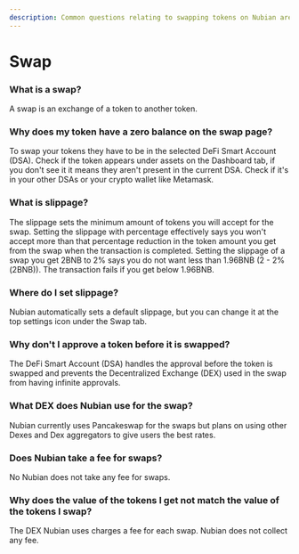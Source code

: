 ```yaml
---
description: Common questions relating to swapping tokens on Nubian are answered here.
---
```


# Swap

### What is a swap?

A swap is an exchange of a token to another token.

### Why does my token have a zero balance on the swap page?

To swap your tokens they have to be in the selected DeFi Smart Account \(DSA\). Check if the token appears under assets on the Dashboard tab, if you don't see it it means they aren't present in the current DSA. Check if it's in your other DSAs or your crypto wallet like Metamask.

### What is slippage?

The slippage sets the minimum amount of tokens you will accept for the swap. Setting the slippage with percentage effectively says you won't accept more than that percentage reduction in the token amount you get from the swap when the transaction is completed. Setting the slippage of a swap you get 2BNB to 2% says you do not want less than 1.96BNB \(2 - 2%\(2BNB\)\). The transaction fails if you get below 1.96BNB.

### Where do I set slippage?

Nubian automatically sets a default slippage, but you can change it at the top settings icon under the Swap tab.

### Why don't I approve a token before it is swapped?

The DeFi Smart Account \(DSA\) handles the approval before the token is swapped and prevents the Decentralized Exchange \(DEX\) used in the swap from having infinite approvals.

### What DEX does Nubian use for the swap?

Nubian currently uses Pancakeswap for the swaps but plans on using other Dexes and Dex aggregators to give users the best rates.

### Does Nubian take a fee for swaps?

No Nubian does not take any fee for swaps.

### Why does the value of the tokens I get not match the value of the tokens I swap?

The DEX Nubian uses charges a fee for each swap. Nubian does not collect any fee.





